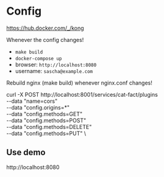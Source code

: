 # Config

https://hub.docker.com/_/kong

Whenever the config changes!

- `make build`
- `docker-compose up`
- browser: `http://localhost:8080`
- username: `sascha@example.com`

Rebuild nginx (make build) whenever nginx.conf changes!

curl -X POST http://localhost:8001/services/cat-fact/plugins \
--data "name=cors"  \
--data "config.origins=*" \
--data "config.methods=GET" \
--data "config.methods=POST" \
--data "config.methods=DELETE" \
--data "config.methods=PUT" \

## Use demo

http://localhost:8080
